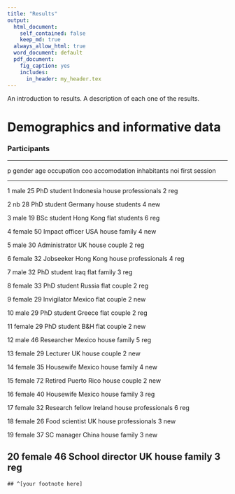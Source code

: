 ```yaml
---
title: "Results"
output:
  html_document:
    self_contained: false
    keep_md: true
  always_allow_html: true
  word_document: default
  pdf_document:
    fig_caption: yes
    includes:
      in_header: my_header.tex
---
```






An introduction to results. A description of each one of the results.

# Demographics and informative data


### Participants


--------------------------------------------------------------------------------------------------------
 p    gender   age     occupation          coo       accomodation    inhabitants    noi   first session 
---- -------- ----- ----------------- ------------- -------------- --------------- ----- ---------------
 1     male    25      PhD student      Indonesia       house       professionals    2         reg      

 2      nb     28      PhD student       Germany        house         students       4         new      

 3     male    19      BSc student      Hong Kong        flat         students       6         reg      

 4    female   50    Impact officer        USA          house          family        4         new      

 5     male    30     Administrator        UK           house          couple        2         reg      

 6    female   32       Jobseeker       Hong Kong       house       professionals    4         reg      

 7     male    32      PhD student        Iraq           flat          family        3         reg      

 8    female   33      PhD student       Russia          flat          couple        2         reg      

 9    female   29      Invigilator       Mexico          flat          couple        2         new      

 10    male    29      PhD student       Greece          flat          couple        2         reg      

 11   female   29      PhD student         B&H           flat          couple        2         new      

 12    male    46      Researcher        Mexico         house          family        5         reg      

 13   female   29       Lecturer           UK           house          couple        2         new      

 14   female   35       Housewife        Mexico         house          family        4         new      

 15   female   72        Retired       Puerto Rico      house          couple        2         new      

 16   female   40       Housewife        Mexico         house          family        3         reg      

 17   female   32    Research fellow     Ireland        house       professionals    6         reg      

 18   female   26    Food scientist        UK           house       professionals    3         new      

 19   female   37      SC manager         China         house          family        3         new      

 20   female   46    School director       UK           house          family        3         reg      
--------------------------------------------------------------------------------------------------------

```
## ^[your footnote here]
```
